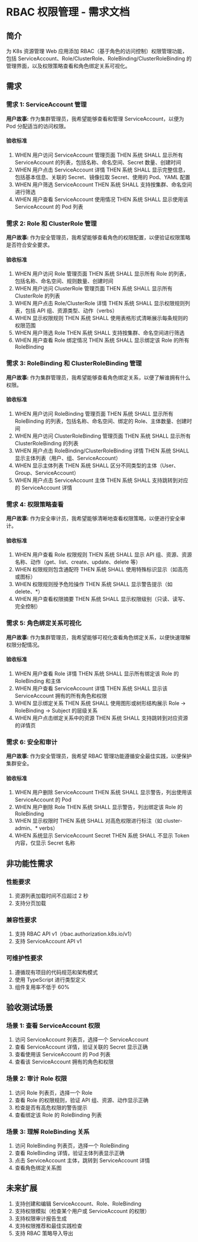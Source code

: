 # RBAC 权限管理 - 需求文档

## 简介

为 K8s 资源管理 Web 应用添加 RBAC（基于角色的访问控制）权限管理功能，包括 ServiceAccount、Role/ClusterRole、RoleBinding/ClusterRoleBinding 的管理界面，以及权限策略查看和角色绑定关系可视化。

## 需求

### 需求 1: ServiceAccount 管理

**用户故事:** 作为集群管理员，我希望能够查看和管理 ServiceAccount，以便为 Pod 分配适当的访问权限。

#### 验收标准

1. WHEN 用户访问 ServiceAccount 管理页面 THEN 系统 SHALL 显示所有 ServiceAccount 的列表，包括名称、命名空间、Secret 数量、创建时间
2. WHEN 用户点击 ServiceAccount 详情 THEN 系统 SHALL 显示完整信息，包括基本信息、关联的 Secret、镜像拉取 Secret、使用的 Pod、YAML 配置
3. WHEN 用户筛选 ServiceAccount THEN 系统 SHALL 支持按集群、命名空间进行筛选
4. WHEN 用户查看 ServiceAccount 使用情况 THEN 系统 SHALL 显示使用该 ServiceAccount 的 Pod 列表

### 需求 2: Role 和 ClusterRole 管理

**用户故事:** 作为安全管理员，我希望能够查看角色的权限配置，以便验证权限策略是否符合安全要求。

#### 验收标准

1. WHEN 用户访问 Role 管理页面 THEN 系统 SHALL 显示所有 Role 的列表，包括名称、命名空间、规则数量、创建时间
2. WHEN 用户访问 ClusterRole 管理页面 THEN 系统 SHALL 显示所有 ClusterRole 的列表
3. WHEN 用户点击 Role/ClusterRole 详情 THEN 系统 SHALL 显示权限规则列表，包括 API 组、资源类型、动作（verbs）
4. WHEN 显示权限规则 THEN 系统 SHALL 使用表格形式清晰展示每条规则的权限范围
5. WHEN 用户筛选 Role THEN 系统 SHALL 支持按集群、命名空间进行筛选
6. WHEN 用户查看 Role 绑定情况 THEN 系统 SHALL 显示绑定该 Role 的所有 RoleBinding

### 需求 3: RoleBinding 和 ClusterRoleBinding 管理

**用户故事:** 作为集群管理员，我希望能够查看角色绑定关系，以便了解谁拥有什么权限。

#### 验收标准

1. WHEN 用户访问 RoleBinding 管理页面 THEN 系统 SHALL 显示所有 RoleBinding 的列表，包括名称、命名空间、绑定的 Role、主体数量、创建时间
2. WHEN 用户访问 ClusterRoleBinding 管理页面 THEN 系统 SHALL 显示所有 ClusterRoleBinding 的列表
3. WHEN 用户点击 RoleBinding/ClusterRoleBinding 详情 THEN 系统 SHALL 显示主体列表（用户、组、ServiceAccount）
4. WHEN 显示主体列表 THEN 系统 SHALL 区分不同类型的主体（User、Group、ServiceAccount）
5. WHEN 用户点击 ServiceAccount 主体 THEN 系统 SHALL 支持跳转到对应的 ServiceAccount 详情

### 需求 4: 权限策略查看

**用户故事:** 作为安全审计员，我希望能够清晰地查看权限策略，以便进行安全审计。

#### 验收标准

1. WHEN 用户查看 Role 权限规则 THEN 系统 SHALL 显示 API 组、资源、资源名称、动作（get、list、create、update、delete 等）
2. WHEN 权限规则包含通配符 THEN 系统 SHALL 使用特殊标识显示（如高亮或图标）
3. WHEN 权限规则授予危险操作 THEN 系统 SHALL 显示警告提示（如 delete、*）
4. WHEN 用户查看权限摘要 THEN 系统 SHALL 显示权限级别（只读、读写、完全控制）

### 需求 5: 角色绑定关系可视化

**用户故事:** 作为集群管理员，我希望能够可视化查看角色绑定关系，以便快速理解权限分配情况。

#### 验收标准

1. WHEN 用户查看 Role 详情 THEN 系统 SHALL 显示所有绑定该 Role 的 RoleBinding 和主体
2. WHEN 用户查看 ServiceAccount 详情 THEN 系统 SHALL 显示该 ServiceAccount 拥有的所有角色和权限
3. WHEN 显示绑定关系 THEN 系统 SHALL 使用图形或树形结构展示 Role -> RoleBinding -> Subject 的层级关系
4. WHEN 用户点击绑定关系中的资源 THEN 系统 SHALL 支持跳转到对应资源的详情页

### 需求 6: 安全和审计

**用户故事:** 作为安全管理员，我希望 RBAC 管理功能遵循安全最佳实践，以便保护集群安全。

#### 验收标准

1. WHEN 用户删除 ServiceAccount THEN 系统 SHALL 显示警告，列出使用该 ServiceAccount 的 Pod
2. WHEN 用户删除 Role THEN 系统 SHALL 显示警告，列出绑定该 Role 的 RoleBinding
3. WHEN 显示权限时 THEN 系统 SHALL 对高危权限进行标注（如 cluster-admin、* verbs）
4. WHEN 系统显示 ServiceAccount Secret THEN 系统 SHALL 不显示 Token 内容，仅显示 Secret 名称

## 非功能性需求

### 性能要求

1. 资源列表加载时间不应超过 2 秒
2. 支持分页加载

### 兼容性要求

1. 支持 RBAC API v1（rbac.authorization.k8s.io/v1）
2. 支持 ServiceAccount API v1

### 可维护性要求

1. 遵循现有项目的代码规范和架构模式
2. 使用 TypeScript 进行类型定义
3. 组件复用率不低于 60%

## 验收测试场景

### 场景 1: 查看 ServiceAccount 权限

1. 访问 ServiceAccount 列表页，选择一个 ServiceAccount
2. 查看 ServiceAccount 详情，验证关联的 Secret 显示正确
3. 查看使用该 ServiceAccount 的 Pod 列表
4. 查看该 ServiceAccount 拥有的角色和权限

### 场景 2: 审计 Role 权限

1. 访问 Role 列表页，选择一个 Role
2. 查看 Role 的权限规则，验证 API 组、资源、动作显示正确
3. 检查是否有高危权限的警告提示
4. 查看绑定该 Role 的 RoleBinding 列表

### 场景 3: 理解 RoleBinding 关系

1. 访问 RoleBinding 列表页，选择一个 RoleBinding
2. 查看 RoleBinding 详情，验证主体列表显示正确
3. 点击 ServiceAccount 主体，跳转到 ServiceAccount 详情
4. 查看角色绑定关系图

## 未来扩展

1. 支持创建和编辑 ServiceAccount、Role、RoleBinding
2. 支持权限模拟（检查某个用户或 ServiceAccount 的权限）
3. 支持权限审计报告生成
4. 支持权限推荐和最佳实践检查
5. 支持 RBAC 策略导入导出
